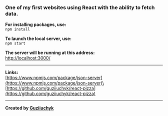 ### One of my first websites using React with the ability to fetch data.

**For installing packages, use:** \
`npm install`

**To launch the local server, use:** \
`npm start`

**The server will be running at this address:** \
[http://localhost:3000/](http://localhost:3000/)

---
**Links:**\
[https://www.npmjs.com/package/json-server](https://www.npmjs.com/package/json-server)\
[https://github.com/guziiuchyk/react-pizza](https://github.com/guziiuchyk/react-pizza)

---
**Created by [Guziiuchyk](https://github.com/guziiuchyk)**
